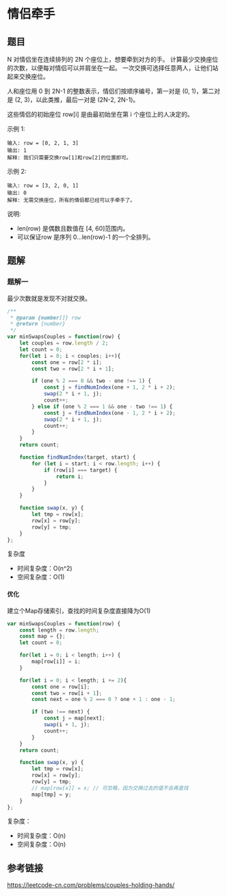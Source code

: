 # 情侣牵手

## 题目

N 对情侣坐在连续排列的 2N 个座位上，想要牵到对方的手。 计算最少交换座位的次数，以便每对情侣可以并肩坐在一起。 一次交换可选择任意两人，让他们站起来交换座位。

人和座位用 0 到 2N-1 的整数表示，情侣们按顺序编号，第一对是 (0, 1)，第二对是 (2, 3)，以此类推，最后一对是 (2N-2, 2N-1)。

这些情侣的初始座位  row[i] 是由最初始坐在第 i 个座位上的人决定的。

示例 1:

```
输入: row = [0, 2, 1, 3]
输出: 1
解释: 我们只需要交换row[1]和row[2]的位置即可。
```

示例 2:

```
输入: row = [3, 2, 0, 1]
输出: 0
解释: 无需交换座位，所有的情侣都已经可以手牵手了。
```


说明:

- len(row) 是偶数且数值在 [4, 60]范围内。
- 可以保证row 是序列 0...len(row)-1 的一个全排列。



## 题解

### 题解一

最少次数就是发现不对就交换。

```js
/**
 * @param {number[]} row
 * @return {number}
 */
var minSwapsCouples = function(row) {
    let couples = row.length / 2;
    let count = 0;
    for(let i = 0; i < couples; i++){
        const one = row[2 * i];
        const two = row[2 * i + 1];

        if (one % 2 === 0 && two - one !== 1) {
            const j = findNumIndex(one + 1, 2 * i + 2);
            swap(2 * i + 1, j);
            count++;
        } else if (one % 2 === 1 && one - two !== 1) {
            const j = findNumIndex(one - 1, 2 * i + 2);
            swap(2 * i + 1, j);
            count++;
        }
    }
    return count;

    function findNumIndex(target, start) {
        for (let i = start; i < row.length; i++) {
            if (row[i] === target) {
                return i;
            }
        }
    }

    function swap(x, y) {
        let tmp = row[x];
        row[x] = row[y];
        row[y] = tmp;
    }
};
```

复杂度

- 时间复杂度：O(n^2)
- 空间复杂度：O(1)

#### 优化

建立个Map存储索引，查找的时间复杂度直接降为O(1)

```js
var minSwapsCouples = function(row) {
    const length = row.length;
    const map = {};
    let count = 0;

    for(let i = 0; i < length; i++) {
        map[row[i]] = i;
    }

    for(let i = 0; i < length; i += 2){
        const one = row[i];
        const two = row[i + 1];
        const next = one % 2 === 0 ? one + 1 : one - 1;

        if (two !== next) {
            const j = map[next];
            swap(i + 1, j);
            count++;
        }
    }
    return count;

    function swap(x, y) {
        let tmp = row[x];
        row[x] = row[y];
        row[y] = tmp;
        // map[row[x]] = x; // 可忽略，因为交换过去的值不会再查找
        map[tmp] = y;
    }
};
```

复杂度：

- 时间复杂度：O(n)
- 空间复杂度：O(n)



## 参考链接

https://leetcode-cn.com/problems/couples-holding-hands/

